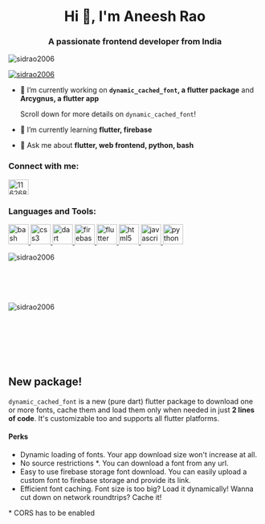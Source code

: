 <h1 align="center">Hi 👋, I'm Aneesh Rao</h1>  
<h3 align="center">A passionate frontend developer from India</h3>  
  
<p align="left"> <img src="https://komarev.com/ghpvc/?username=sidrao2006&label=Profile%20views&color=0e75b6&style=flat" alt="sidrao2006" /> </p>  
  
<p align="left"> <a href="https://github.com/ryo-ma/github-profile-trophy"><img src="https://github-profile-trophy.vercel.app/?username=sidrao2006&title=Joined2020,Issues,PullRequest,Commit,Repositories" alt="sidrao2006" /></a> </p>  
  
- 🔭 I’m currently working on **`dynamic_cached_font`, a flutter package** and  **Arcygnus, a flutter app**
  
  Scroll down for more details on `dynamic_cached_font`!
  
- 🌱 I’m currently learning **flutter, firebase**  
  
- 💬 Ask me about **flutter, web frontend, python, bash**  
  
<p align="left">  
<h3 align="left">Connect with me:</h3>  
<a href="https://stackoverflow.com/users/11626847" target="blank"><img align="center" src="https://cdn.jsdelivr.net/npm/simple-icons@3.0.1/icons/stackoverflow.svg" alt="11626847" height="30" width="40" /></a>  
</p>  
  
<h3 align="left">Languages and Tools:</h3>  
<p align="left"> <a href="https://www.gnu.org/software/bash/" target="_blank"> <img src="https://www.vectorlogo.zone/logos/gnu_bash/gnu_bash-icon.svg" alt="bash" width="40" height="40"/> </a> <a href="https://www.w3schools.com/css/" target="_blank"> <img src="https://devicons.github.io/devicon/devicon.git/icons/css3/css3-original-wordmark.svg" alt="css3" width="40" height="40"/> </a> <a href="https://dart.dev" target="_blank"> <img src="https://www.vectorlogo.zone/logos/dartlang/dartlang-icon.svg" alt="dart" width="40" height="40"/> </a> <a href="https://firebase.google.com/" target="_blank"> <img src="https://www.vectorlogo.zone/logos/firebase/firebase-icon.svg" alt="firebase" width="40" height="40"/> </a> <a href="https://flutter.dev" target="_blank"> <img src="https://www.vectorlogo.zone/logos/flutterio/flutterio-icon.svg" alt="flutter" width="40" height="40"/> </a> <a href="https://www.w3.org/html/" target="_blank"> <img src="https://devicons.github.io/devicon/devicon.git/icons/html5/html5-original-wordmark.svg" alt="html5" width="40" height="40"/> </a> <a href="https://developer.mozilla.org/en-US/docs/Web/JavaScript" target="_blank"> <img src="https://devicons.github.io/devicon/devicon.git/icons/javascript/javascript-original.svg" alt="javascript" width="40" height="40"/> </a> <a href="https://www.python.org" target="_blank"> <img src="https://devicons.github.io/devicon/devicon.git/icons/python/python-original.svg" alt="python" width="40" height="40"/> </a> </p>  
  
<p><img align="left" src="https://github-readme-stats.vercel.app/api/top-langs/?username=sidrao2006&layout=compact" alt="sidrao2006" /></p>  
  <br><br><br><br><br>
<p>&nbsp;<img align="left" src="https://github-readme-stats.vercel.app/api?username=sidrao2006&show_icons=true&hide=stars" alt="sidrao2006" /></p>

<br><br><br><br><br>

<div align="left">

## New package!

`dynamic_cached_font` is a new (pure dart) flutter package to download one or more fonts, cache them and load them only when needed in just **2 lines of code**. It's customizable too and supports all flutter platforms.

#### Perks

- Dynamic loading of fonts. Your app download size won't increase at all.
- No source restrictions *. You can download a font from any url.
- Easy to use firebase storage font download. You can easily upload a custom font to firebase storage and provide its link.
- Efficient font caching. Font size is too big? Load it dynamically! Wanna cut down on network roundtrips? Cache it!

\* CORS has to be enabled

</div>
